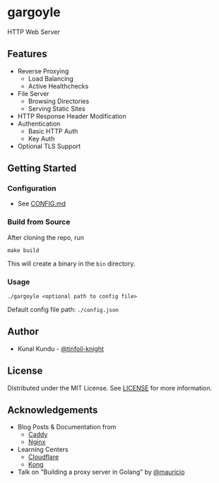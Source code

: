 # gargoyle

HTTP Web Server

## Features

- Reverse Proxying
    - Load Balancing
    - Active Healthchecks
- File Server
    - Browsing Directories
    - Serving Static Sites
- HTTP Response Header Modification
- Authentication
    - Basic HTTP Auth
    - Key Auth
- Optional TLS Support

## Getting Started

### Configuration
- See [CONFIG.md](./CONFIG.md)

### Build from Source
After cloning the repo, run

```shell
make build
```

This will create a binary in the `bin` directory.

### Usage

```shell
./gargoyle <optional path to config file>
```
Default config file path: `./config.json`

## Author
- Kunal Kundu - [@tinfoil-knight](https://github.com/tinfoil-knight)

## License

Distributed under the MIT License. See [LICENSE](./LICENSE) for more information.

## Acknowledgements

- Blog Posts & Documentation from
  - [Caddy](https://caddyserver.com/)
  - [Nginx](https://www.nginx.com/)
- Learning Centers
  - [Cloudflare](https://www.cloudflare.com/en-in/learning/)
  - [Kong](https://konghq.com/learning-center)
- Talk on "Building a proxy server in Golang" by [@mauricio](https://github.com/mauricio)